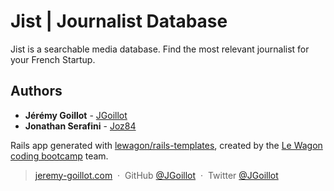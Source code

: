 # Jist | Journalist Database

Jist is a searchable media database. Find the most relevant journalist for your French Startup. 

## Authors

* **Jérémy Goillot** - [JGoillot](https://github.com/JGoillot/)
* **Jonathan Serafini** - [Joz84](https://github.com/Joz84)




Rails app generated with [lewagon/rails-templates](https://github.com/lewagon/rails-templates), created by the [Le Wagon coding bootcamp](https://www.lewagon.com) team.

> [jeremy-goillot.com](http://jeremy-goillot.com/) &nbsp;&middot;&nbsp;
> GitHub [@JGoillot](https://github.com/jgoillot) &nbsp;&middot;&nbsp;
> Twitter [@JGoillot](https://twitter.com/jgoillot)
